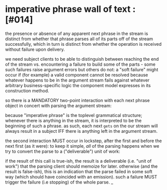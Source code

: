 # imperative phrase wall of text :[#014]

the presence or absence of any apparent next phrase in the stream
is distinct from whether that phrase parses all of its parts off
of the stream successfully, which in turn is distinct from whether
the operation is received without failure upon delivery.

we need subject clients to be able to distinguish between reaching
the end of the stream vs. encountering a failure to build some of
the parts - some such failures raise argument errors but others do
not: a "soft failure" might occur if (for example) a valid component
cannot be resolved because whatever happens to be in the argument
stream fails against whatever arbitrary business-specific logic the
component model expresses in its construction method.

so there is a MANDATORY two-point interaction with each next phrase
object in concert with parsing the argument stream:

because "imperative phrase" is the toplevel grammatical structure;
whenever there is anything in the stream, it is interpreted to be
the beginning of such a phrase. as such, each next `gets` on the
our stream will always result in a subject IFF there is anything
left in the argument stream.

the second interaction MUST occur in lockstep, after the first and
before the next first (as it were): to keep it simple, *all* of the
parsing happens when we try to convert the parse to a ("deliverable")
unit of work:

if the result of this call is true-ish, the result is a deliverable
(i.e. "unit of work") that the parsing client should memoize for
later. otherwise (and the result is false-ish), this is an indication
that the parse failed in some soft way (which should have coincided
with an emission). such a failure MUST trigger the failure (i.e
stopping) of the whole parse.
_
